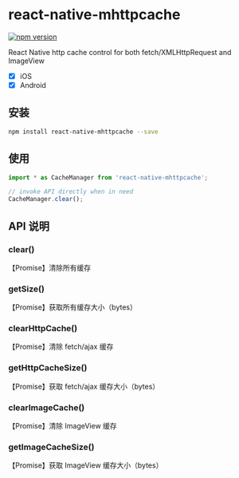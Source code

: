 # react-native-mhttpcache

[![npm version](https://badge.fury.io/js/react-native-mhttpcache.svg)](https://badge.fury.io/js/react-native-mhttpcache)

React Native http cache control for both fetch/XMLHttpRequest and ImageView

- [x] iOS
- [x] Android

## 安装

```sh
npm install react-native-mhttpcache --save
```

## 使用

```js
import * as CacheManager from 'react-native-mhttpcache';

// invoke API directly when in need
CacheManager.clear();

```

## API 说明

### clear()

【Promise】清除所有缓存

### getSize()

【Promise】获取所有缓存大小（bytes）

### clearHttpCache()

【Promise】清除 fetch/ajax 缓存

### getHttpCacheSize()

【Promise】获取 fetch/ajax 缓存大小（bytes）

### clearImageCache()

【Promise】清除 ImageView 缓存

### getImageCacheSize()

【Promise】获取 ImageView 缓存大小（bytes）
